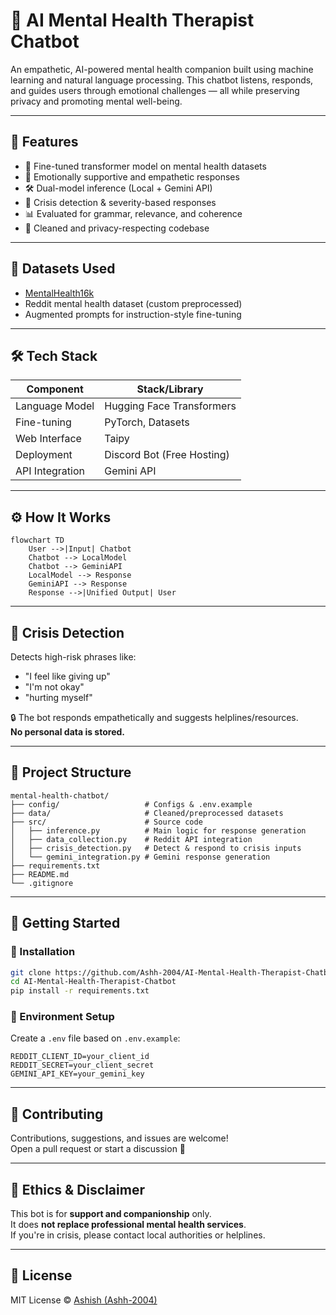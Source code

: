 # 🧠 AI Mental Health Therapist Chatbot

An empathetic, AI-powered mental health companion built using machine learning and natural language processing. This chatbot listens, responds, and guides users through emotional challenges — all while preserving privacy and promoting mental well-being.

---

## 🌟 Features

- 🤖 Fine-tuned transformer model on mental health datasets
- 💬 Emotionally supportive and empathetic responses
- 🛠️ Dual-model inference (Local + Gemini API)
- 🚨 Crisis detection & severity-based responses
- 📊 Evaluated for grammar, relevance, and coherence
- 🧼 Cleaned and privacy-respecting codebase

---

## 🧪 Datasets Used

- [MentalHealth16k](([https://huggingface.co/datasets/ShenLab/MentalChat16K]))
- Reddit mental health dataset (custom preprocessed)
- Augmented prompts for instruction-style fine-tuning

---

## 🛠️ Tech Stack

| Component        | Stack/Library                       |
|------------------|-------------------------------------|
| Language Model   | Hugging Face Transformers           |
| Fine-tuning      | PyTorch, Datasets                   |
| Web Interface    | Taipy                               |
| Deployment       | Discord Bot (Free Hosting)          |
| API Integration  | Gemini API                          |

---

## ⚙️ How It Works

```mermaid
flowchart TD
    User -->|Input| Chatbot
    Chatbot --> LocalModel
    Chatbot --> GeminiAPI
    LocalModel --> Response
    GeminiAPI --> Response
    Response -->|Unified Output| User
```

---

## 🚨 Crisis Detection

Detects high-risk phrases like:
- "I feel like giving up"
- "I'm not okay"
- "hurting myself"

🔒 The bot responds empathetically and suggests helplines/resources.  
**No personal data is stored.**

---

## 📁 Project Structure

```
mental-health-chatbot/
├── config/                   # Configs & .env.example
├── data/                     # Cleaned/preprocessed datasets
├── src/                      # Source code
│   ├── inference.py          # Main logic for response generation
│   ├── data_collection.py    # Reddit API integration
│   ├── crisis_detection.py   # Detect & respond to crisis inputs
│   └── gemini_integration.py # Gemini response generation
├── requirements.txt
├── README.md
└── .gitignore
```

---

## 🚀 Getting Started

### 🔧 Installation

```bash
git clone https://github.com/Ashh-2004/AI-Mental-Health-Therapist-Chatbot.git
cd AI-Mental-Health-Therapist-Chatbot
pip install -r requirements.txt
```

### 🧪 Environment Setup

Create a `.env` file based on `.env.example`:

```env
REDDIT_CLIENT_ID=your_client_id
REDDIT_SECRET=your_client_secret
GEMINI_API_KEY=your_gemini_key
```

---

## 🤝 Contributing

Contributions, suggestions, and issues are welcome!  
Open a pull request or start a discussion 💬

---

## 🧘 Ethics & Disclaimer

This bot is for **support and companionship** only.  
It does **not replace professional mental health services**.  
If you're in crisis, please contact local authorities or helplines.

---

## 📜 License

MIT License © [Ashish (Ashh-2004)](https://github.com/Ashh-2004)
